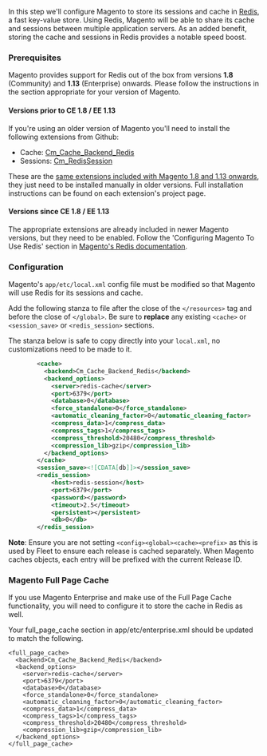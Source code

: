 In this step we'll configure Magento to store its sessions and cache in [Redis](http://redis.io), a fast key-value store. Using Redis, Magento will be able to share its cache and sessions between multiple application servers. As an added benefit, storing the cache and sessions in Redis provides a notable speed boost.

### Prerequisites

Magento provides support for Redis out of the box from versions **1.8** (Community) and **1.13** (Enterprise) onwards. Please follow the instructions in the section appropriate for your version of Magento.

#### Versions prior to CE 1.8 / EE 1.13

If you're using an older version of Magento you'll need to install the following extensions from Github:

* Cache: [Cm\_Cache\_Backend\_Redis](https://github.com/colinmollenhour/Cm_Cache_Backend_Redis)
* Sessions: [Cm\_RedisSession](https://github.com/colinmollenhour/Cm_RedisSession)

These are the [same extensions included with Magento 1.8 and 1.13 onwards](http://www.magentocommerce.com/knowledge-base/entry/redis-magento-ce-ee), they just need to be installed manually in older versions. Full installation instructions can be found on each extension's project page.

#### Versions since CE 1.8 / EE 1.13

The appropriate extensions are already included in newer Magento versions, but they need to be enabled. Follow the 'Configuring Magento To Use Redis' section in [Magento's Redis documentation](http://www.magentocommerce.com/knowledge-base/entry/redis-magento-ce-ee#config-mage).

### Configuration

Magento's `app/etc/local.xml` config file must be modified so that Magento will use Redis for its sessions and cache.

Add the following stanza to file after the close of the `</resources>` tag and before the close of `</global>`. Be sure to **replace** any existing `<cache>` or `<session_save>` or `<redis_session>` sections.

The stanza below is safe to copy directly into your `local.xml`, no customizations need to be made to it.

```xml
        <cache>
          <backend>Cm_Cache_Backend_Redis</backend>
          <backend_options>
            <server>redis-cache</server>
            <port>6379</port>
            <database>0</database>
            <force_standalone>0</force_standalone>
            <automatic_cleaning_factor>0</automatic_cleaning_factor>
            <compress_data>1</compress_data>
            <compress_tags>1</compress_tags>
            <compress_threshold>20480</compress_threshold>
            <compression_lib>gzip</compression_lib>
          </backend_options>
        </cache>
        <session_save><![CDATA[db]]></session_save>
        <redis_session>
            <host>redis-session</host>
            <port>6379</port>
            <password></password>
            <timeout>2.5</timeout>
            <persistent></persistent>
            <db>0</db>
        </redis_session>
```

**Note**: Ensure you are not setting `<config><global><cache><prefix>` as this is used by
Fleet to ensure each release is cached separately. When Magento caches objects,
each entry will be prefixed with the current Release ID.

### Magento Full Page Cache

If you use Magento Enterprise and make use of the Full Page Cache functionality, you will need to
configure it to store the cache in Redis as well.

Your full_page_cache section in app/etc/enterprise.xml should be updated to match the following.

```
<full_page_cache>
  <backend>Cm_Cache_Backend_Redis</backend>
  <backend_options>
    <server>redis-cache</server>
    <port>6379</port>
    <database>0</database>
    <force_standalone>0</force_standalone>
    <automatic_cleaning_factor>0</automatic_cleaning_factor>
    <compress_data>1</compress_data>
    <compress_tags>1</compress_tags>
    <compress_threshold>20480</compress_threshold>
    <compression_lib>gzip</compression_lib>
  </backend_options>
</full_page_cache>
```
